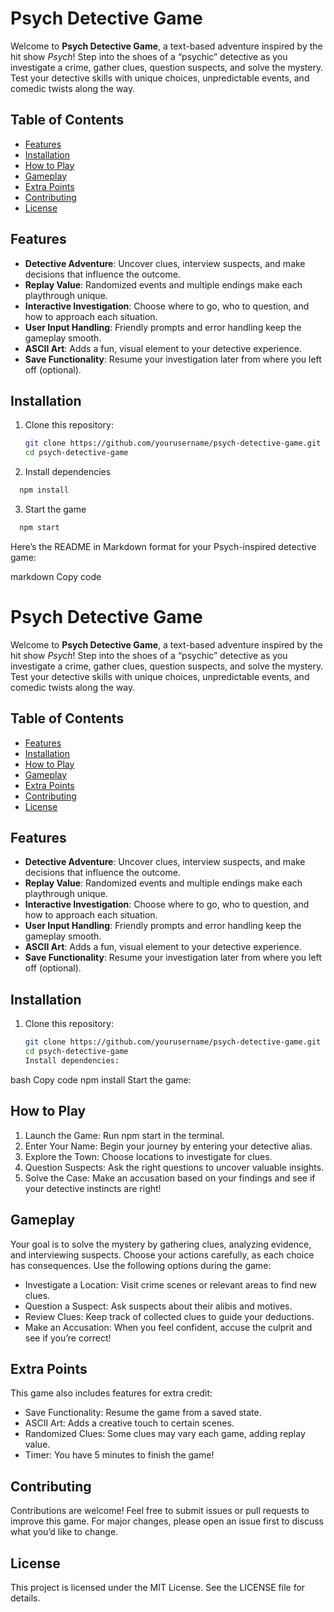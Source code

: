 # Psych Detective Game

Welcome to **Psych Detective Game**, a text-based adventure inspired by the hit show _Psych_! Step into the shoes of a “psychic” detective as you investigate a crime, gather clues, question suspects, and solve the mystery. Test your detective skills with unique choices, unpredictable events, and comedic twists along the way.

## Table of Contents

- [Features](#features)
- [Installation](#installation)
- [How to Play](#how-to-play)
- [Gameplay](#gameplay)
- [Extra Points](#extra-points)
- [Contributing](#contributing)
- [License](#license)

## Features

- **Detective Adventure**: Uncover clues, interview suspects, and make decisions that influence the outcome.
- **Replay Value**: Randomized events and multiple endings make each playthrough unique.
- **Interactive Investigation**: Choose where to go, who to question, and how to approach each situation.
- **User Input Handling**: Friendly prompts and error handling keep the gameplay smooth.
- **ASCII Art**: Adds a fun, visual element to your detective experience.
- **Save Functionality**: Resume your investigation later from where you left off (optional).

## Installation

1. Clone this repository:

   ```bash
   git clone https://github.com/yourusername/psych-detective-game.git
   cd psych-detective-game
   ```

2. Install dependencies

```bash
  npm install
```

3. Start the game

```bash
  npm start
```

Here’s the README in Markdown format for your Psych-inspired detective game:

markdown
Copy code

# Psych Detective Game

Welcome to **Psych Detective Game**, a text-based adventure inspired by the hit show _Psych_! Step into the shoes of a “psychic” detective as you investigate a crime, gather clues, question suspects, and solve the mystery. Test your detective skills with unique choices, unpredictable events, and comedic twists along the way.

## Table of Contents

- [Features](#features)
- [Installation](#installation)
- [How to Play](#how-to-play)
- [Gameplay](#gameplay)
- [Extra Points](#extra-points)
- [Contributing](#contributing)
- [License](#license)

## Features

- **Detective Adventure**: Uncover clues, interview suspects, and make decisions that influence the outcome.
- **Replay Value**: Randomized events and multiple endings make each playthrough unique.
- **Interactive Investigation**: Choose where to go, who to question, and how to approach each situation.
- **User Input Handling**: Friendly prompts and error handling keep the gameplay smooth.
- **ASCII Art**: Adds a fun, visual element to your detective experience.
- **Save Functionality**: Resume your investigation later from where you left off (optional).

## Installation

1. Clone this repository:
   ```bash
   git clone https://github.com/yourusername/psych-detective-game.git
   cd psych-detective-game
   Install dependencies:
   ```

bash
Copy code
npm install
Start the game:

## How to Play

1. Launch the Game: Run npm start in the terminal.
2. Enter Your Name: Begin your journey by entering your detective alias.
3. Explore the Town: Choose locations to investigate for clues.
4. Question Suspects: Ask the right questions to uncover valuable insights.
5. Solve the Case: Make an accusation based on your findings and see if your detective instincts are right!

## Gameplay

Your goal is to solve the mystery by gathering clues, analyzing evidence, and interviewing suspects. Choose your actions carefully, as each choice has consequences. Use the following options during the game:

- Investigate a Location: Visit crime scenes or relevant areas to find new clues.
- Question a Suspect: Ask suspects about their alibis and motives.
- Review Clues: Keep track of collected clues to guide your deductions.
- Make an Accusation: When you feel confident, accuse the culprit and see if you’re correct!

## Extra Points
This game also includes features for extra credit:

- Save Functionality: Resume the game from a saved state.
- ASCII Art: Adds a creative touch to certain scenes.
- Randomized Clues: Some clues may vary each game, adding replay value.
- Timer: You have 5 minutes to finish the game! 

## Contributing

Contributions are welcome! Feel free to submit issues or pull requests to improve this game. For major changes, please open an issue first to discuss what you’d like to change.

## License

This project is licensed under the MIT License. See the LICENSE file for details.

